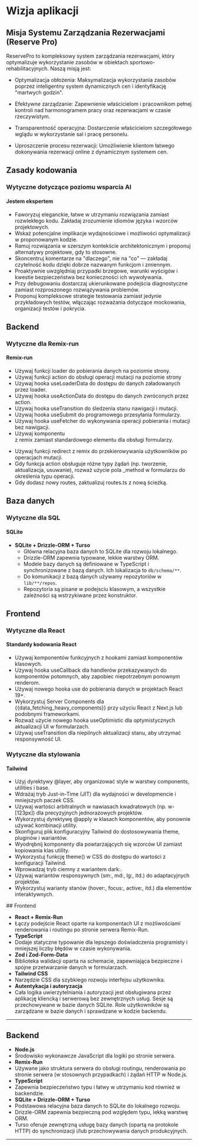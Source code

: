 # Wizja aplikacji

## Misja Systemu Zarządzania Rezerwacjami (Reserve Pro)

ReservePro to kompleksowy system zarządzania rezerwacjami, który optymalizuje wykorzystanie zasobów w obiektach sportowo-rehabilitacyjnych. Naszą misją jest:

- Optymalizacja obłożenia: Maksymalizacja wykorzystania zasobów poprzez inteligentny system dynamicznych cen i identyfikację "martwych godzin".

- Efektywne zarządzanie: Zapewnienie właścicielom i pracownikom pełnej kontroli nad harmonogramem pracy oraz rezerwacjami w czasie rzeczywistym.

- Transparentność operacyjna: Dostarczenie właścicielom szczegółowego wglądu w wykorzystanie sal i pracę personelu.

- Uproszczenie procesu rezerwacji: Umożliwienie klientom łatwego dokonywania rezerwacji online z dynamicznym systemem cen.

## Zasady kodowania

### Wytyczne dotyczące poziomu wsparcia AI

#### Jestem ekspertem

- Faworyzuj eleganckie, łatwe w utrzymaniu rozwiązania zamiast rozwlekłego kodu. Zakładaj zrozumienie idiomów języka i wzorców projektowych.
- Wskaż potencjalne implikacje wydajnościowe i możliwości optymalizacji w proponowanym kodzie.
- Ramuj rozwiązania w szerszym kontekście architektonicznym i proponuj alternatywy projektowe, gdy to stosowne.
- Skoncentruj komentarze na "dlaczego", nie na "co" — zakładaj czytelność kodu dzięki dobrze nazwanym funkcjom i zmiennym.
- Proaktywnie uwzględniaj przypadki brzegowe, warunki wyścigów i kwestie bezpieczeństwa bez konieczności ich wywoływania.
- Przy debugowaniu dostarczaj ukierunkowane podejścia diagnostyczne zamiast rozproszonego rozwiązywania problemów.
- Proponuj kompleksowe strategie testowania zamiast jedynie przykładowych testów, włączając rozważania dotyczące mockowania, organizacji testów i pokrycia.

## Backend

### Wytyczne dla Remix-run

#### Remix-run

- Używaj funkcji loader do pobierania danych na poziomie strony.
- Używaj funkcji action do obsługi operacji mutacji na poziomie strony
- Używaj hooka useLoaderData do dostępu do danych załadowanych przez loader.
- Używaj hooka useActionData do dostępu do danych zwróconych przez action.
- Używaj hooka useTransition do śledzenia stanu nawigacji i mutacji.
- Używaj hooka useSubmit do programowego przesyłania formularzy.
- Używaj hooka useFetcher do wykonywania operacji pobierania i mutacji bez nawigacji.
- Używaj komponentu <Form> z remix zamiast standardowego elementu <form> dla obsługi formularzy.
- Używaj funkcji redirect z remix do przekierowywania użytkowników po operacjach mutacji.
- Gdy funkcja action obsługuje różne typy żądań (np. tworzenie, aktualizacja, usuwanie), rozważ użycie pola \_method w formularzu do określenia typu operacji.
- Gdy dodasz nowy routes, zaktualizuj routes.ts z nową ścieżką.

## Baza danych

### Wytyczne dla SQL

#### SQLite

- **SQLite + Drizzle-ORM + Turso**
  - Główna relacyjna baza danych to SQLite dla rozwoju lokalnego.
  - Drizzle-ORM zapewnia typowane, lekkie warstwy ORM.
  - Modele bazy danych są definiowane w TypeScript i synchronizowane z bazą danych. Ich lokalizacja to `db/schema/**`.
  - Do komunikacji z bazą danych używamy repozytoriów w `lib/**/repos`.
  - Repozytoria są pisane w podejsciu klasowym, a wszystkie zależności są wstrzykiwane przez konstruktor.

## Frontend

### Wytyczne dla React

#### Standardy kodowania React

- Używaj komponentów funkcyjnych z hookami zamiast komponentów klasowych.
- Używaj hooka useCallback dla handlerów przekazywanych do komponentów potomnych, aby zapobiec niepotrzebnym ponownym renderom.
- Używaj nowego hooka use do pobierania danych w projektach React 19+.
- Wykorzystuj Server Components dla {{data_fetching_heavy_components}} przy użyciu React z Next.js lub podobnymi frameworkami.
- Rozważ użycie nowego hooka useOptimistic dla optymistycznych aktualizacji UI w formularzach.
- Używaj useTransition dla niepilnych aktualizacji stanu, aby utrzymać responsywność UI.

### Wytyczne dla stylowania

#### Tailwind

- Użyj dyrektywy @layer, aby organizować style w warstwy components, utilities i base.
- Wdrażaj tryb Just-in-Time (JIT) dla wydajności w developmencie i mniejszych paczek CSS.
- Używaj wartości arbitralnych w nawiasach kwadratowych (np. w-[123px]) dla precyzyjnych jednorazowych projektów.
- Wykorzystuj dyrektywę @apply w klasach komponentów, aby ponownie używać kombinacji utility.
- Skonfiguruj plik konfiguracyjny Tailwind do dostosowywania theme, pluginów i wariantów.
- Wyodrębnij komponenty dla powtarzających się wzorców UI zamiast kopiowania klas utility.
- Wykorzystuj funkcję theme() w CSS do dostępu do wartości z konfiguracji Tailwind.
- Wprowadzaj tryb ciemny z wariantem dark:.
- Używaj wariantów responsywnych (sm:, md:, lg:, itd.) do adaptacyjnych projektów.
- Wykorzystuj warianty stanów (hover:, focus:, active:, itd.) dla elementów interaktywnych.

<tech-stack>
## Frontend

- **React + Remix-Run**
- Łączy podejście React oparte na komponentach UI z możliwościami renderowania i routingu po stronie serwera Remix-Run.
- **TypeScript**
- Dodaje statyczne typowanie dla lepszego doświadczenia programisty i mniejszej liczby błędów w czasie wykonywania.
- **Zod i Zod-Form-Data**
- Biblioteka walidacji oparta na schemacie, zapewniająca bezpieczne i spójne przetwarzanie danych w formularzach.
- **Tailwind CSS**
- Narzędzie CSS dla szybkiego rozwoju interfejsu użytkownika.
- **Autentykacja i autoryzacja**
- Cała logika uwierzytelniania i autoryzacji jest obsługiwana przez aplikację kliencką i serwerową bez zewnętrznych usług. Sesje są przechowywane w bazie danych SQLite. Role użytkowników są zarządzane w bazie danych i sprawdzane w kodzie backendu.
---

## Backend

- **Node.js**
- Środowisko wykonawcze JavaScript dla logiki po stronie serwera.
- **Remix-Run**
- Używane jako struktura serwera do obsługi routingu, renderowania po stronie serwera (w stosownych przypadkach) i żądań HTTP w Node.js.
- **TypeScript**
- Zapewnia bezpieczeństwo typu i łatwy w utrzymaniu kod również w backendzie.
- **SQLite + Drizzle-ORM + Turso**
- Podstawowa relacyjna baza danych to SQLite do lokalnego rozwoju.
- Drizzle-ORM zapewnia bezpieczną pod względem typu, lekką warstwę ORM.
- Turso oferuje zewnętrzną usługę bazy danych (opartą na protokole HTTP) do synchronizacji i/lub przechowywania danych produkcyjnych.

---

<tech-stack>